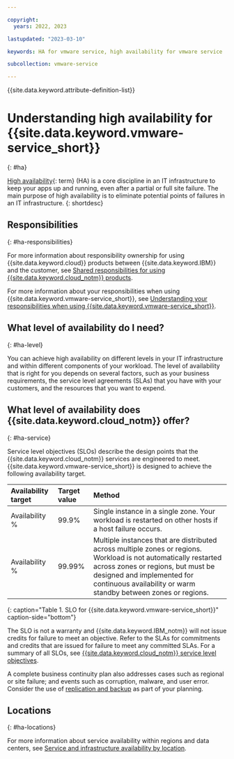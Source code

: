 ```yaml
---

copyright:
  years: 2022, 2023

lastupdated: "2023-03-10"

keywords: HA for vmware service, high availability for vmware service

subcollection: vmware-service

---
```


{{site.data.keyword.attribute-definition-list}}

# Understanding high availability for {{site.data.keyword.vmware-service_short}}
{: #ha}

[High availability](#x2284708){: term} (HA) is a core discipline in an IT infrastructure to keep your apps up and running, even after a partial or full site failure. The main purpose of high availability is to eliminate potential points of failures in an IT infrastructure.
{: shortdesc}

## Responsibilities
{: #ha-responsibilities}

For more information about responsibility ownership for using {{site.data.keyword.cloud}} products between {{site.data.keyword.IBM}} and the customer, see [Shared responsibilities for using {{site.data.keyword.cloud_notm}} products](/docs/overview?topic=overview-shared-responsibilities).

For more information about your responsibilities when using {{site.data.keyword.vmware-service_short}}, see [Understanding your responsibilities when using {{site.data.keyword.vmware-service_short}}](/docs/vmware-service?topic=vmware-service-vmaas-understand-responsib).

## What level of availability do I need?
{: #ha-level}

You can achieve high availability on different levels in your IT infrastructure and within different components of your workload. The level of availability that is right for you depends on several factors, such as your business requirements, the service level agreements (SLAs) that you have with your customers, and the resources that you want to expend.

## What level of availability does {{site.data.keyword.cloud_notm}} offer?
{: #ha-service}

Service level objectives (SLOs) describe the design points that the {{site.data.keyword.cloud_notm}} services are engineered to meet. {{site.data.keyword.vmware-service_short}} is designed to achieve the following availability target.

| Availability target | Target value | Method |
|:------------------- |:------------ | :----- |
| Availability % | 99.9% | Single instance in a single zone. Your workload is restarted on other hosts if a host failure occurs. |
| Availability % | 99.99% | Multiple instances that are distributed across multiple zones or regions. Workload is not automatically restarted across zones or regions, but must be designed and implemented for continuous availability or warm standby between zones or regions. |
{: caption="Table 1. SLO for {{site.data.keyword.vmware-service_short}}" caption-side="bottom"}

The SLO is not a warranty and {{site.data.keyword.IBM_notm}} will not issue credits for failure to meet an objective. Refer to the SLAs for commitments and credits that are issued for failure to meet any committed SLAs. For a summary of all SLOs, see [{{site.data.keyword.cloud_notm}} service level objectives](/docs/overview?topic=overview-slo).

A complete business continuity plan also addresses cases such as regional or site failure; and events such as corruption, malware, and user error. Consider the use of [replication and backup](/docs/vmware-service?topic=vmware-service-bc-dr) as part of your planning.

## Locations
{: #ha-locations}

For more information about service availability within regions and data centers, see [Service and infrastructure availability by location](/docs/overview?topic=overview-services_region).
